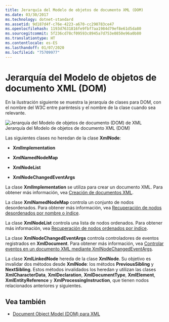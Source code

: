 ```yaml
---
title: Jerarquía del Modelo de objetos de documento XML (DOM)
ms.date: 03/30/2017
ms.technology: dotnet-standard
ms.assetid: 9d187d4f-c76e-4223-a670-cc290783ce47
ms.openlocfilehash: 1193d7631816fe9fbf7aa1984d79ef8e61d5da80
ms.sourcegitcommit: 5f236cd78cf09593c8945a7d753e0850e96a0b80
ms.translationtype: HT
ms.contentlocale: es-ES
ms.lasthandoff: 01/07/2020
ms.locfileid: "75709977"
---
```

# <a name="xml-document-object-model-dom-hierarchy"></a>Jerarquía del Modelo de objetos de documento XML (DOM)
En la ilustración siguiente se muestra la jerarquía de clases para DOM, con el nombre del W3C entre paréntesis y el nombre de la clase cuando sea relevante.  
  
 ![Jerarquía del Modelo de objetos de documento &#40;DOM&#41; de XML](../../../../docs/standard/data/xml/media/dom-class-hierarchy.gif "Dom_class_hierarchy")  
Jerarquía del Modelo de objetos de documento XML (DOM)  
  
 Las siguientes clases no heredan de la clase **XmlNode**:  
  
- **XmlImplementation**  
  
- **XmlNamedNodeMap**  
  
- **XmlNodeList**  
  
- **XmlNodeChangedEventArgs**  
  
 La clase **XmlImplementation** se utiliza para crear un documento XML. Para obtener más información, vea [Creación de documentos XML](../../../../docs/standard/data/xml/xml-document-creation.md).  
  
 La clase **XmlNamedNodeMap** controla un conjunto de nodos desordenados. Para obtener más información, vea [Recuperación de nodos desordenados por nombre o índice](../../../../docs/standard/data/xml/unordered-node-retrieval-by-name-or-index.md).  
  
 La clase **XmlNodeList** controla una lista de nodos ordenados. Para obtener más información, vea [Recuperación de nodos ordenados por índice](../../../../docs/standard/data/xml/ordered-node-retrieval-by-index.md).  
  
 La clase **XmlNodeChangedEventArgs** controla controladores de eventos registrados en **XmlDocument**. Para obtener más información, vea [Controlar eventos en un documento XML mediante XmlNodeChangedEventArgs](../../../../docs/standard/data/xml/event-handling-in-an-xml-document-using-the-xmlnodechangedeventargs.md).  
  
 La clase **XmlLinkedNode** hereda de la clase **XmlNode**. Su objetivo es invalidar dos métodos desde **XmlNode**: los métodos **PreviousSibling** y **NextSibling**. Estos métodos invalidados los heredan y utilizan las clases **XmlCharacterData**, **XmlDeclaration**, **XmlDocumentType**, **XmlElement**, **XmlEntityReference** y **XmlProcessingInstruction**, que tienen nodos relacionados anteriores y siguientes.  
  
## <a name="see-also"></a>Vea también

- [Document Object Model (DOM) para XML](../../../../docs/standard/data/xml/xml-document-object-model-dom.md)
